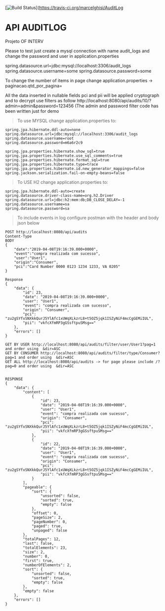 [![Build Status](https://travis-ci.org/marcelghisi/AuditLog.svg?branch=master)](https://travis-ci.org/marcelghisi/AuditLog

# API AUDITLOG
Projeto OF INTERV

Please to test just create a 
mysql connection with name audit_logs and change the password and user in application.properties

spring.datasource.url=jdbc:mysql://localhost:3306/audit_logs
spring.datasource.username=some
spring.datasource.password=some

To change the number of items in page change application.properties -> paginacao.qtd_por_pagina=

All the data inserted in nullable fields pci and pii will be applied cryptograph and to decrypt use filters as follow
http://localhost:8080/api/audits/10/?admin=admin&password=123456 (The admin and password filter code has been written just for demo

>To use MYSQL change application.properties to:
```
spring.jpa.hibernate.ddl-auto=none
spring.datasource.url=jdbc:mysql://localhost:3306/audit_logs
spring.datasource.username=root
spring.datasource.password=m6a6r2c9

spring.jpa.properties.hibernate.show_sql=true
spring.jpa.properties.hibernate.use_sql_comments=true
spring.jpa.properties.hibernate.format_sql=true
spring.jpa.properties.hibernate.type=trace
spring.jpa.properties.hibernate.id.new_generator_mappings=false
spring.jackson.serialization.fail-on-empty-beans=false
```


>To USE H2 change application.properties to:
```
spring.jpa.hibernate.ddl-auto=create
spring.datasource.driver-class-name=org.h2.Driver
spring.datasource.url=jdbc:h2:mem:db;DB_CLOSE_DELAY=-1
spring.datasource.username=sa
spring.datasource.password=sa
```


>To include events in log configure postman with the header and body json below
```
POST http://localhost:8080/api/audits
Content-Type
BODY
{
	"date":"2019-04-08T19:16:39.000+0000",
	"event":"compra realizada com sucesso",
	"user":"User1",
	"origin":"Consumer",
	"pci":"Card Number 0000 0123 1234 1233, VA 0205"
}

Response
{
    "data": {
        "id": 23,
        "date": "2019-04-08T19:16:39.000+0000",
        "user": "User1",
        "event": "compra realizada com sucesso",
        "origin": "Consumer",
        "pci": "zu2gSYfxSNXkkQurJ5YlAfc1xUWqXLkzrL8+t5OZ5jqk1ISZyNiF4mcCgGEMiIUL",
        "pii": "vkfcXfmRP3gGSsftpuSMsg=="
    },
    "errors": []
}

GET BY USER http://localhost:8080/api/audits/filter/user/User1?pag=1 and order using  &dir=ASC
GET BY CONSUMER http://localhost:8080/api/audits/filter/type/Consumer?pag=1 and order using  &dir=ASC
GET ALL http://localhost:8080/api/audits -> for page please include /?pag=0 and order using  &dir=ASC


RESPONSE
{
    "data": {
        "content": [
            {
                "id": 23,
                "date": "2019-04-08T19:16:39.000+0000",
                "user": "User1",
                "event": "compra realizada com sucesso",
                "origin": "Consumer",
                "pci": "zu2gSYfxSNXkkQurJ5YlAfc1xUWqXLkzrL8+t5OZ5jqk1ISZyNiF4mcCgGEMiIUL",
                "pii": "vkfcXfmRP3gGSsftpuSMsg=="
            },
            {
                "id": 22,
                "date": "2019-04-08T19:16:39.000+0000",
                "user": "User1",
                "event": "compra realizada com sucesso",
                "origin": "Consumer",
                "pci": "zu2gSYfxSNXkkQurJ5YlAfc1xUWqXLkzrL8+t5OZ5jqk1ISZyNiF4mcCgGEMiIUL",
                "pii": "vkfcXfmRP3gGSsftpuSMsg=="
            }
        ],
        "pageable": {
            "sort": {
                "unsorted": false,
                "sorted": true,
                "empty": false
            },
            "offset": 0,
            "pageSize": 2,
            "pageNumber": 0,
            "paged": true,
            "unpaged": false
        },
        "totalPages": 12,
        "last": false,
        "totalElements": 23,
        "size": 2,
        "number": 0,
        "first": true,
        "numberOfElements": 2,
        "sort": {
            "unsorted": false,
            "sorted": true,
            "empty": false
        },
        "empty": false
    },
    "errors": []
}
```
